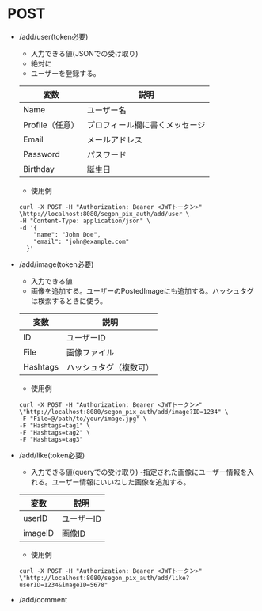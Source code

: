# POST

- /add/user(token必要)

    - 入力できる値(JSONでの受け取り)
    - 絶対に
    - ユーザーを登録する。

    | 変数      |     説明     |
    |-----------|-----------|
    |Name       |  ユーザー名   |
    |Profile（任意）   |  プロフィール欄に書くメッセージ  |
    |Email      |  メールアドレス  |
    |Password       | パスワード  |
    |Birthday   |  誕生日      |

    - 使用例

    ```
    curl -X POST -H "Authorization: Bearer <JWTトークン>" \http://localhost:8080/segon_pix_auth/add/user \
    -H "Content-Type: application/json" \
    -d '{
        "name": "John Doe",
        "email": "john@example.com"
      }'
    ```

- /add/image(token必要)
    - 入力できる値
    - 画像を追加する。ユーザーのPostedImageにも追加する。ハッシュタグは検索するときに使う。

    | 変数      | 説明|
    |-----------|-----|
    |ID       |   ユーザーID   |
    |File    |   画像ファイル   |
    |Hashtags     | ハッシュタグ（複数可） |


    - 使用例

    ```
    curl -X POST -H "Authorization: Bearer <JWTトークン>" \"http://localhost:8080/segon_pix_auth/add/image?ID=1234" \
  -F "File=@/path/to/your/image.jpg" \
  -F "Hashtags=tag1" \
  -F "Hashtags=tag2" \
  -F "Hashtags=tag3"

    ```
- /add/like(token必要)
    - 入力できる値(queryでの受け取り)
    -指定された画像にユーザー情報を入れる。ユーザー情報にいいねした画像を追加する。

    | 変数      |     説明     |
    |-----------|-----------|
    |userID     |  ユーザーID  |
    |imageID    |  画像ID  |

    - 使用例

    ```
    curl -X POST -H "Authorization: Bearer <JWTトークン>" \"http://localhost:8080/segon_pix_auth/add/like?userID=1234&imageID=5678"
    ```
- /add/comment
